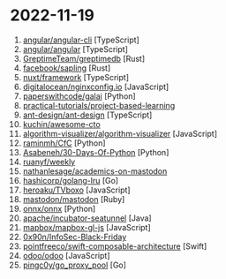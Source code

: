 # 2022-11-19

1. [angular/angular-cli](https://github.com/angular/angular-cli "CLI tool for Angular") [TypeScript]
2. [angular/angular](https://github.com/angular/angular "The modern web developer’s platform") [TypeScript]
3. [GreptimeTeam/greptimedb](https://github.com/GreptimeTeam/greptimedb "GreptimeDB, an open-source, cloud-native, distributed time-series database.") [Rust]
4. [facebook/sapling](https://github.com/facebook/sapling "A Scalable, User-Friendly Source Control System.") [Rust]
5. [nuxt/framework](https://github.com/nuxt/framework "The Intuitive Web Framework, based on Vue 3.") [TypeScript]
6. [digitalocean/nginxconfig.io](https://github.com/digitalocean/nginxconfig.io "⚙️ NGINX config generator on steroids 💉") [JavaScript]
7. [paperswithcode/galai](https://github.com/paperswithcode/galai "Model API for GALACTICA") [Python]
8. [practical-tutorials/project-based-learning](https://github.com/practical-tutorials/project-based-learning "Curated list of project-based tutorials") 
9. [ant-design/ant-design](https://github.com/ant-design/ant-design "An enterprise-class UI design language and React UI library") [TypeScript]
10. [kuchin/awesome-cto](https://github.com/kuchin/awesome-cto "A curated and opinionated list of resources for Chief Technology Officers, with the emphasis on startups") 
11. [algorithm-visualizer/algorithm-visualizer](https://github.com/algorithm-visualizer/algorithm-visualizer "🎆Interactive Online Platform that Visualizes Algorithms from Code") [JavaScript]
12. [raminmh/CfC](https://github.com/raminmh/CfC "Closed-form Continuous-time Neural Networks") [Python]
13. [Asabeneh/30-Days-Of-Python](https://github.com/Asabeneh/30-Days-Of-Python "30 days of Python programming challenge is a step-by-step guide to learn the Python programming language in 30 days. This challenge may take more than100 days, follow your own pace.") [Python]
14. [ruanyf/weekly](https://github.com/ruanyf/weekly "科技爱好者周刊，每周五发布") 
15. [nathanlesage/academics-on-mastodon](https://github.com/nathanlesage/academics-on-mastodon "A list of various lists consisting of academics on Mastodon") 
16. [hashicorp/golang-lru](https://github.com/hashicorp/golang-lru "Golang LRU cache") [Go]
17. [heroaku/TVboxo](https://github.com/heroaku/TVboxo "自用资源") [JavaScript]
18. [mastodon/mastodon](https://github.com/mastodon/mastodon "Your self-hosted, globally interconnected microblogging community") [Ruby]
19. [onnx/onnx](https://github.com/onnx/onnx "Open standard for machine learning interoperability") [Python]
20. [apache/incubator-seatunnel](https://github.com/apache/incubator-seatunnel "SeaTunnel is a distributed, high-performance data integration platform for the synchronization and transformation of massive data (offline & real-time).") [Java]
21. [mapbox/mapbox-gl-js](https://github.com/mapbox/mapbox-gl-js "Interactive, thoroughly customizable maps in the browser, powered by vector tiles and WebGL") [JavaScript]
22. [0x90n/InfoSec-Black-Friday](https://github.com/0x90n/InfoSec-Black-Friday "All the deals for InfoSec related software/tools this Black Friday") 
23. [pointfreeco/swift-composable-architecture](https://github.com/pointfreeco/swift-composable-architecture "A library for building applications in a consistent and understandable way, with composition, testing, and ergonomics in mind.") [Swift]
24. [odoo/odoo](https://github.com/odoo/odoo "Odoo. Open Source Apps To Grow Your Business.") [JavaScript]
25. [pingc0y/go_proxy_pool](https://github.com/pingc0y/go_proxy_pool "无环境依赖开箱即用的代理IP池") [Go]
